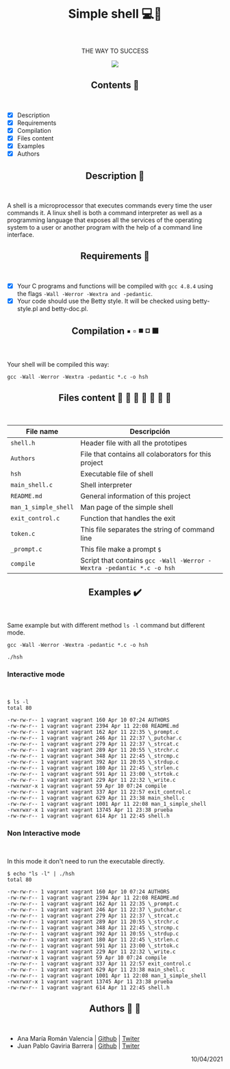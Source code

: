 <h1 align="center">Simple shell 💻📡</h1> <br>

<div align="center">

<p>THE WAY TO SUCCESS</p>

<img src= "https://miro.medium.com/max/1204/1*5w2fOfCVL5FdK7oYDJgIHg.png" >

</div>

<h2 align="center">Contents 📄</h2> <br>

- [x] Description
- [x] Requirements
- [x] Compilation
- [x] Files content
- [x] Examples
- [x] Authors

<h2 align="center">Description 📑</h2> <br>

A shell is a microprocessor that executes commands every time the user commands it. A linux shell is both a command interpreter as well as a programming language that exposes all the services of the operating system to a user or another program with the help of a command line interface.

<h2 align="center">Requirements 📣</h2> <br>

- [x] Your C programs and functions will be compiled with `gcc 4.8.4` using the flags `-Wall -Werror -Wextra and -pedantic`.
- [x] Your code should use the Betty style. It will be checked using betty-style.pl and betty-doc.pl.

<h2 align="center">Compilation ▪️ ▫️ ◾ ◽ ◼️</h2> <br>

Your shell will be compiled this way:

```
gcc -Wall -Werror -Wextra -pedantic *.c -o hsh
```

<h2 align="center">Files content 📕 📗 📘 📙 📓 📔 📒</h2> <br>

| File name            | Descripción                                                           |
| -------------------- | --------------------------------------------------------------------- |
| `shell.h`            | Header file with all the prototipes                                   |
| `Authors`            | File that contains all colaborators for this project                  |
| `hsh`                | Executable file of shell                                              |
| `main_shell.c`       | Shell interpreter                                                     |
| `README.md`          | General information of this project                                   |
| `man_1_simple_shell` | Man page of the simple shell                                          |
| `exit_control.c`     | Function that handles the exit                                        |
| `token.c`            | This file separates the string of command line                        |
| `_prompt.c`          | This file make a prompt `$ `                                          |
| `compile`            | Script that contains `gcc -Wall -Werror -Wextra -pedantic *.c -o hsh` |

<h2 align="center">Examples ✔️</h2> <br>

Same example but with different method `ls -l` command but different mode.

```
gcc -Wall -Werror -Wextra -pedantic *.c -o hsh
```

```
./hsh
```

<h3>Interactive mode</h3> <br>

```
$ ls -l
total 80

-rw-rw-r-- 1 vagrant vagrant 160 Apr 10 07:24 AUTHORS
-rw-rw-r-- 1 vagrant vagrant 2394 Apr 11 22:08 README.md
-rw-rw-r-- 1 vagrant vagrant 162 Apr 11 22:35 \_prompt.c
-rw-rw-r-- 1 vagrant vagrant 246 Apr 11 22:37 \_putchar.c
-rw-rw-r-- 1 vagrant vagrant 279 Apr 11 22:37 \_strcat.c
-rw-rw-r-- 1 vagrant vagrant 289 Apr 11 20:55 \_strchr.c
-rw-rw-r-- 1 vagrant vagrant 348 Apr 11 22:45 \_strcmp.c
-rw-rw-r-- 1 vagrant vagrant 392 Apr 11 20:55 \_strdup.c
-rw-rw-r-- 1 vagrant vagrant 180 Apr 11 22:45 \_strlen.c
-rw-rw-r-- 1 vagrant vagrant 591 Apr 11 23:00 \_strtok.c
-rw-rw-r-- 1 vagrant vagrant 229 Apr 11 22:32 \_write.c
-rwxrwxr-x 1 vagrant vagrant 59 Apr 10 07:24 compile
-rw-rw-r-- 1 vagrant vagrant 337 Apr 11 22:57 exit_control.c
-rw-rw-r-- 1 vagrant vagrant 629 Apr 11 23:38 main_shell.c
-rw-rw-r-- 1 vagrant vagrant 1001 Apr 11 22:08 man_1_simple_shell
-rwxrwxr-x 1 vagrant vagrant 13745 Apr 11 23:38 prueba
-rw-rw-r-- 1 vagrant vagrant 614 Apr 11 22:45 shell.h

```

<h3>Non Interactive mode</h3> <br>

In this mode it don't need to run the executable directly.

```
$ echo "ls -l" | ./hsh
total 80

-rw-rw-r-- 1 vagrant vagrant 160 Apr 10 07:24 AUTHORS
-rw-rw-r-- 1 vagrant vagrant 2394 Apr 11 22:08 README.md
-rw-rw-r-- 1 vagrant vagrant 162 Apr 11 22:35 \_prompt.c
-rw-rw-r-- 1 vagrant vagrant 246 Apr 11 22:37 \_putchar.c
-rw-rw-r-- 1 vagrant vagrant 279 Apr 11 22:37 \_strcat.c
-rw-rw-r-- 1 vagrant vagrant 289 Apr 11 20:55 \_strchr.c
-rw-rw-r-- 1 vagrant vagrant 348 Apr 11 22:45 \_strcmp.c
-rw-rw-r-- 1 vagrant vagrant 392 Apr 11 20:55 \_strdup.c
-rw-rw-r-- 1 vagrant vagrant 180 Apr 11 22:45 \_strlen.c
-rw-rw-r-- 1 vagrant vagrant 591 Apr 11 23:00 \_strtok.c
-rw-rw-r-- 1 vagrant vagrant 229 Apr 11 22:32 \_write.c
-rwxrwxr-x 1 vagrant vagrant 59 Apr 10 07:24 compile
-rw-rw-r-- 1 vagrant vagrant 337 Apr 11 22:57 exit_control.c
-rw-rw-r-- 1 vagrant vagrant 629 Apr 11 23:38 main_shell.c
-rw-rw-r-- 1 vagrant vagrant 1001 Apr 11 22:08 man_1_simple_shell
-rwxrwxr-x 1 vagrant vagrant 13745 Apr 11 23:38 prueba
-rw-rw-r-- 1 vagrant vagrant 614 Apr 11 22:45 shell.h

```

<h2 align="center">Authors 👩 👦</h2> <br>

- Ana María Román Valencia | [Github](https://github.com/anamariaroman) | [Twiter](https://twitter.com/AnaMari77939013)
- Juan Pablo Gaviria Barrera | [Github](https://github.com/Juanpagab99) | [Twiter](https://twitter.com/JuanPab27132211)

<div dir="rtl">10/04/2021</div>
